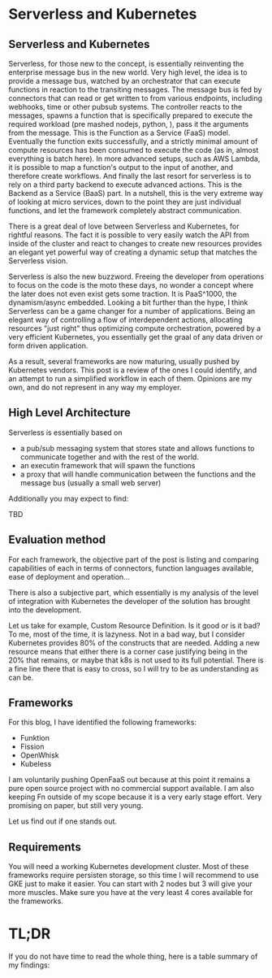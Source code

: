# Serverless and Kubernetes
## Serverless and Kubernetes

Serverless, for those new to the concept, is essentially reinventing the enterprise message bus in the new world. Very high level, the idea is to provide a message bus, watched by an orchestrator that can execute functions in reaction to the transiting messages. 
The message bus is fed by connectors that can read or get written to from various endpoints, including webhooks, time or other pubsub systems. 
The controller reacts to the messages, spawns a function that is specifically prepared to execute the required workload (pre mashed nodejs, python, <name your language>), pass it the arguments from the message. This is the Function as a Service (FaaS) model. 
Eventually the function exits successfully, and a strictly minimal amount of compute resources has been consumed to execute the code (as in, almost everything is batch here). 
In more advanced setups, such as AWS Lambda, it is possible to map a function's output to the input of another, and therefore create workflows. 
And finally the last resort for serverless is to rely on a third party backend to execute advanced actions. This is the Backend as a Service (BaaS) part. 
In a nutshell, this is the very extreme way of looking at micro services, down to the point they are just individual functions, and let the framework completely abstract communication.  

There is a great deal of love between Serverless and Kubernetes, for rightful reasons. The fact it is possible to very easily watch the API from inside of the cluster and react to changes to create new resources provides an elegant yet powerful way of creating a dynamic setup that matches the Serverless vision. 

Serverless is also the new buzzword. Freeing the developer from operations to focus on the code is the moto these days, no wonder a concept where the later does not even exist gets some traction. It is PaaS^1000, the dynamism/async embedded. 
Looking a bit further than the hype, I think Serverless can be a game changer for a number of applications. Being an elegant way of controlling a flow of interdependent actions, allocating resources "just right" thus optimizing compute orchestration, powered by a very efficient Kubernetes, you essentially get the graal of any data driven or form driven application.  

As a result, several frameworks are now maturing, usually pushed by Kubernetes vendors. This post is a review of the ones I could identify, and an attempt to run a simplified workflow in each of them. Opinions are my own, and do not represent in any way my employer. 

## High Level Architecture

Serverless is essentially based on 

* a pub/sub messaging system that stores state and allows functions to communicate together and with the rest of the world. 
* an executin framework that will spawn the functions
* a proxy that will handle communication between the functions and the message bus (usually a small web server)

Additionally you may expect to find: 

TBD

## Evaluation method

For each framework, the objective part of the post is listing and comparing capabilities of each in terms of connectors, function languages available, ease of deployment and operation...

There is also a subjective part, which essentially is my analysis of the level of integration with Kubernetes the developer of the solution has brought into the development. 

Let us take for example, Custom Resource Definition. Is it good or is it bad? To me, most of the time, it is lazyness. Not in a bad way, but I consider Kubernetes provides 80% of the constructs that are needed. Adding a new resource means that either there is a corner case justifying being in the 20% that remains, or maybe that k8s is not used to its full potential. There is a fine line there that is easy to cross, so I will try to be as understanding as can be.   

## Frameworks

For this blog, I have identified the following frameworks: 

* Funktion
* Fission
* OpenWhisk
* Kubeless

I am voluntarily pushing OpenFaaS out because at this point it remains a pure open source project with no commercial support available. 
I am also keeping Fn outside of my scope because it is a very early stage effort. Very promising on paper, but still very young. 

Let us find out if one stands out. 

## Requirements

You will need a working Kubernetes development cluster. Most of these frameworks require persisten storage, so this time I will recommend to use GKE just to make it easier. You can start with 2 nodes but 3 will give your more muscles. Make sure you have at the very least 4 cores available for the frameworks. 


# TL;DR

If you do not have time to read the whole thing, here is a table summary of my findings:

<include image>







